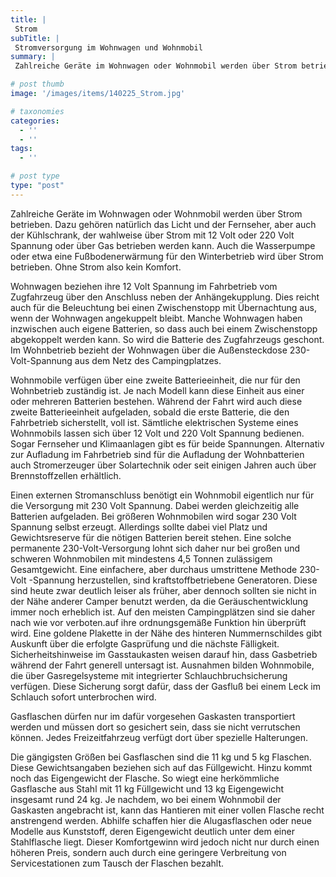 ```yaml
---
title: |
 Strom
subTitle: |
 Stromversorgung im Wohnwagen und Wohnmobil
summary: |
 Zahlreiche Geräte im Wohnwagen oder Wohnmobil werden über Strom betrieben. Dazu gehören natürlich das Licht und der Fernseher, aber auch der Kühlschrank, der wahlweise über Strom mit 12 Volt oder 220 Volt Spannung oder über Gas betrieben werden kann. Auch die Wasserpumpe oder etwa eine Fußbodenerwärmung

# post thumb
image: '/images/items/140225_Strom.jpg'

# taxonomies
categories: 
  - ''
  - ''
tags:
  - ''

# post type
type: "post"
---
```


Zahlreiche Geräte im Wohnwagen oder Wohnmobil werden über Strom betrieben. Dazu gehören natürlich das Licht und der Fernseher, aber auch der Kühlschrank, der wahlweise über Strom mit 12 Volt oder 220 Volt Spannung oder über Gas betrieben werden kann. Auch die Wasserpumpe oder etwa eine Fußbodenerwärmung für den Winterbetrieb wird über Strom betrieben. Ohne Strom also kein Komfort.  

 Wohnwagen beziehen ihre 12 Volt Spannung im Fahrbetrieb vom Zugfahrzeug über den Anschluss neben der Anhängekupplung. Dies reicht auch für die Beleuchtung bei einen Zwischenstopp mit Übernachtung aus, wenn der Wohnwagen angekuppelt bleibt. Manche Wohnwagen haben inzwischen auch eigene Batterien, so dass auch bei einem Zwischenstopp abgekoppelt werden kann. So wird die Batterie des Zugfahrzeugs geschont. Im Wohnbetrieb bezieht der Wohnwagen über die Außensteckdose 230-Volt-Spannung aus dem Netz des Campingplatzes.  

 Wohnmobile verfügen über eine zweite Batterieeinheit, die nur für den Wohnbetrieb zuständig ist. Je nach Modell kann diese Einheit aus einer oder mehreren Batterien bestehen. Während der Fahrt wird auch diese zweite Batterieeinheit aufgeladen, sobald die erste Batterie, die den Fahrbetrieb sicherstellt, voll ist. Sämtliche elektrischen Systeme eines Wohnmobils lassen sich über 12 Volt und 220 Volt Spannung bedienen. Sogar Fernseher und Klimaanlagen gibt es für beide Spannungen. Alternativ zur Aufladung im Fahrbetrieb sind für die Aufladung der Wohnbatterien auch Stromerzeuger über Solartechnik oder seit einigen Jahren auch über Brennstoffzellen erhältlich.  

 Einen externen Stromanschluss benötigt ein Wohnmobil eigentlich nur für die Versorgung mit 230 Volt Spannung. Dabei werden gleichzeitig alle Batterien aufgeladen. Bei größeren Wohnmobilen wird sogar 230 Volt Spannung selbst erzeugt. Allerdings sollte dabei viel Platz und Gewichtsreserve für die nötigen Batterien bereit stehen. Eine solche permanente 230-Volt-Versorgung lohnt sich daher nur bei großen und schweren Wohnmobilen mit mindestens 4,5 Tonnen zulässigem Gesamtgewicht. Eine einfachere, aber durchaus umstrittene Methode 230-Volt -Spannung herzustellen, sind kraftstoffbetriebene Generatoren. Diese sind heute zwar deutlich leiser als früher, aber dennoch sollten sie nicht in der Nähe anderer Camper benutzt werden, da die Geräuschentwicklung immer noch erheblich ist. Auf den meisten Campingplätzen sind sie daher nach wie vor verboten.auf ihre ordnungsgemäße Funktion hin überprüft wird. Eine goldene Plakette in der Nähe des hinteren Nummernschildes gibt Auskunft über die erfolgte Gasprüfung und die nächste Fälligkeit. Sicherheitshinweise im Gasstaukasten weisen darauf hin, dass Gasbetrieb während der Fahrt generell untersagt ist. Ausnahmen bilden Wohnmobile, die über Gasregelsysteme mit integrierter Schlauchbruchsicherung verfügen. Diese Sicherung sorgt dafür, dass der Gasfluß bei einem Leck im Schlauch sofort unterbrochen wird.  

 Gasflaschen dürfen nur im dafür vorgesehen Gaskasten transportiert werden und müssen dort so gesichert sein, dass sie nicht verrutschen können. Jedes Freizeitfahrzeug verfügt dort über spezielle Halterungen.  

 Die gängigsten Größen bei Gasflaschen sind die 11 kg und 5 kg Flaschen. Diese Gewichtsangaben beziehen sich auf das Füllgewicht. Hinzu kommt noch das Eigengewicht der Flasche. So wiegt eine herkömmliche Gasflasche aus Stahl mit 11 kg Füllgewicht und 13 kg Eigengewicht insgesamt rund 24 kg. Je nachdem, wo bei einem Wohnmobil der Gaskasten angebracht ist, kann das Hantieren mit einer vollen Flasche recht anstrengend werden. Abhilfe schaffen hier die Alugasflaschen oder neue Modelle aus Kunststoff, deren Eigengewicht deutlich unter dem einer Stahlflasche liegt. Dieser Komfortgewinn wird jedoch nicht nur durch einen höheren Preis, sondern auch durch eine geringere Verbreitung von Servicestationen zum Tausch der Flaschen bezahlt.